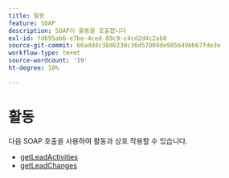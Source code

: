 ```yaml
---
title: 활동
feature: SOAP
description: SOAP이 활동을 호출합니다
exl-id: fd695ab6-e7be-4ced-89c9-c4cd2d4c2ab0
source-git-commit: 66add4c38d0230c36d57009de985649bb67fde3e
workflow-type: tm+mt
source-wordcount: '19'
ht-degree: 10%

---
```


# 활동

다음 SOAP 호출을 사용하여 활동과 상호 작용할 수 있습니다.

- [getLeadActivities](getleadactivity.md)
- [getLeadChanges](getleadchanges.md)
